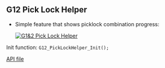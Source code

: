## G12 Pick Lock Helper
 - Simple feature that shows picklock combination progress:

    [![G1&2 Pick Lock Helper](https://img.youtube.com/vi/kdX9e3QlAbg/0.jpg)](https://www.youtube.com/watch?v=kdX9e3QlAbg)

Init function: `G12_PickLockHelper_Init();`

[API file](../Standalone-Packages/G12-PickLockHelper/pickLockHelper_API.d)
